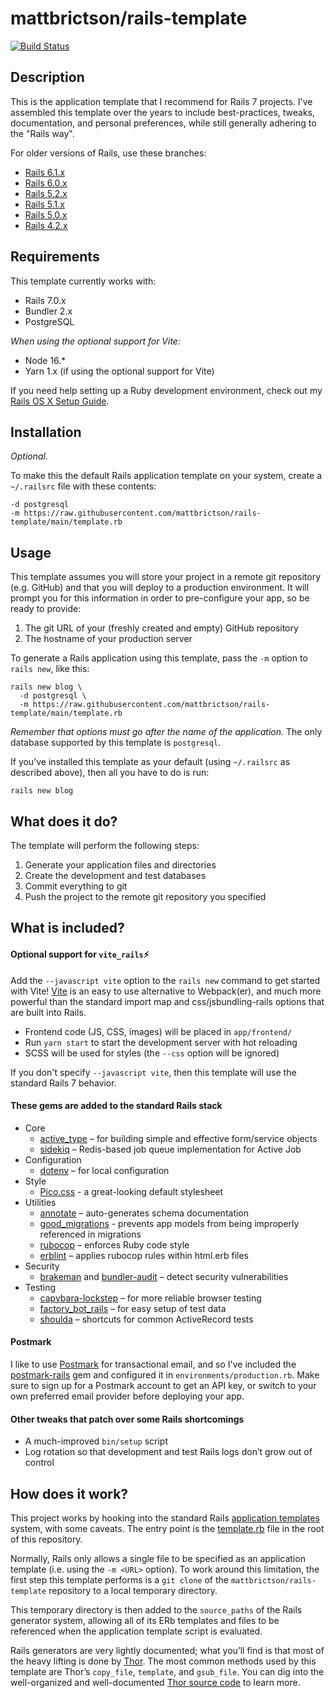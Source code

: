 # mattbrictson/rails-template

[![Build Status](https://mattbrictson.semaphoreci.com/badges/rails-template/branches/main.svg?style=shields)](https://mattbrictson.semaphoreci.com/projects/rails-template)

## Description

This is the application template that I recommend for Rails 7 projects. I've assembled this template over the years to include best-practices, tweaks, documentation, and personal preferences, while still generally adhering to the "Rails way".

For older versions of Rails, use these branches:

* [Rails 6.1.x](https://github.com/mattbrictson/rails-template/tree/rails-61)
* [Rails 6.0.x](https://github.com/mattbrictson/rails-template/tree/rails-60)
* [Rails 5.2.x](https://github.com/mattbrictson/rails-template/tree/rails-52)
* [Rails 5.1.x](https://github.com/mattbrictson/rails-template/tree/rails-51)
* [Rails 5.0.x](https://github.com/mattbrictson/rails-template/tree/rails-50)
* [Rails 4.2.x](https://github.com/mattbrictson/rails-template/tree/rails-42)

## Requirements

This template currently works with:

* Rails 7.0.x
* Bundler 2.x
* PostgreSQL

*When using the optional support for Vite:*
* Node 16.*
* Yarn 1.x (if using the optional support for Vite)

If you need help setting up a Ruby development environment, check out my [Rails OS X Setup Guide](https://mattbrictson.com/rails-osx-setup-guide).

## Installation

*Optional.*

To make this the default Rails application template on your system, create a `~/.railsrc` file with these contents:

```
-d postgresql
-m https://raw.githubusercontent.com/mattbrictson/rails-template/main/template.rb
```

## Usage

This template assumes you will store your project in a remote git repository (e.g. GitHub) and that you will deploy to a production environment. It will prompt you for this information in order to pre-configure your app, so be ready to provide:

1. The git URL of your (freshly created and empty) GitHub repository
2. The hostname of your production server

To generate a Rails application using this template, pass the `-m` option to `rails new`, like this:

```
rails new blog \
  -d postgresql \
  -m https://raw.githubusercontent.com/mattbrictson/rails-template/main/template.rb
```

*Remember that options must go after the name of the application.* The only database supported by this template is `postgresql`.

If you’ve installed this template as your default (using `~/.railsrc` as described above), then all you have to do is run:

```
rails new blog
```

## What does it do?

The template will perform the following steps:

1. Generate your application files and directories
2. Create the development and test databases
3. Commit everything to git
4. Push the project to the remote git repository you specified

## What is included?

#### Optional support for `vite_rails`⚡️

Add the `--javascript vite` option to the `rails new` command to get started with Vite! [Vite][vite] is an easy to use alternative to Webpack(er), and much more powerful than the standard import map and css/jsbundling-rails options that are built into Rails.

- Frontend code (JS, CSS, images) will be placed in `app/frontend/`
- Run `yarn start` to start the development server with hot reloading
- SCSS will be used for styles (the `--css` option will be ignored)

If you don't specify `--javascript vite`, then this template will use the standard Rails 7 behavior.

#### These gems are added to the standard Rails stack

* Core
    * [active_type][] – for building simple and effective form/service objects
    * [sidekiq][] – Redis-based job queue implementation for Active Job
* Configuration
    * [dotenv][] – for local configuration
* Style
    * [Pico.css][pico] - a great-looking default stylesheet
* Utilities
    * [annotate][] – auto-generates schema documentation
    * [good_migrations][] - prevents app models from being improperly referenced in migrations
    * [rubocop][] – enforces Ruby code style
    * [erblint][] – applies rubocop rules within html.erb files
* Security
    * [brakeman][] and [bundler-audit][] – detect security vulnerabilities
* Testing
    * [capybara-lockstep][] – for more reliable browser testing
    * [factory_bot_rails][] – for easy setup of test data
    * [shoulda][] – shortcuts for common ActiveRecord tests

#### Postmark

I like to use [Postmark][] for transactional email, and so I've included the [postmark-rails][] gem and configured it in `environments/production.rb`. Make sure to sign up for a Postmark account to get an API key, or switch to your own preferred email provider before deploying your app.

#### Other tweaks that patch over some Rails shortcomings

* A much-improved `bin/setup` script
* Log rotation so that development and test Rails logs don’t grow out of control

## How does it work?

This project works by hooking into the standard Rails [application templates][] system, with some caveats. The entry point is the [template.rb][] file in the root of this repository.

Normally, Rails only allows a single file to be specified as an application template (i.e. using the `-m <URL>` option). To work around this limitation, the first step this template performs is a `git clone` of the `mattbrictson/rails-template` repository to a local temporary directory.

This temporary directory is then added to the `source_paths` of the Rails generator system, allowing all of its ERb templates and files to be referenced when the application template script is evaluated.

Rails generators are very lightly documented; what you’ll find is that most of the heavy lifting is done by [Thor][]. The most common methods used by this template are Thor’s `copy_file`, `template`, and `gsub_file`. You can dig into the well-organized and well-documented [Thor source code][thor] to learn more.

[active_type]:https://github.com/makandra/active_type
[sidekiq]:http://sidekiq.org
[dotenv]:https://github.com/bkeepers/dotenv
[annotate]:https://github.com/ctran/annotate_models
[rubocop]:https://github.com/bbatsov/rubocop
[erblint]:https://github.com/Shopify/erb-lint
[factory_bot_rails]:https://github.com/thoughtbot/factory_bot_rails
[pico]:https://picocss.com
[Postmark]:http://postmarkapp.com
[postmark-rails]:http://www.rubydoc.info/gems/postmark-rails/0.12.0
[brakeman]:https://github.com/presidentbeef/brakeman
[bundler-audit]:https://github.com/rubysec/bundler-audit
[shoulda]:https://github.com/thoughtbot/shoulda
[application templates]:http://guides.rubyonrails.org/generators.html#application-templates
[template.rb]: template.rb
[thor]: https://github.com/erikhuda/thor
[vite]: https://vite-ruby.netlify.app
[good_migrations]: https://github.com/testdouble/good-migrations
[capybara-lockstep]: https://github.com/makandra/capybara-lockstep
